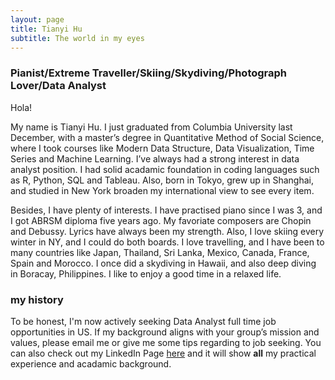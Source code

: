 ```yaml
---
layout: page
title: Tianyi Hu
subtitle: The world in my eyes
---
```


### Pianist/Extreme Traveller/Skiing/Skydiving/Photograph Lover/Data Analyst

Hola!

My name is Tianyi Hu. I just graduated from Columbia University last December, with a master’s degree in Quantitative Method of Social Science, where I took courses like Modern Data Structure, Data Visualization, Time Series and Machine Learning. I’ve always had a strong interest in data analyst position. I had solid acadamic foundation in coding languages such as R, Python, SQL and Tableau. Also, born in Tokyo, grew up in Shanghai, and studied in New York broaden my international view to see every item.

Besides, I have plenty of interests. I have practised piano since I was 3, and I got ABRSM diploma five years ago. My favoriate composers are Chopin and Debussy. Lyrics have always been my strength. Also, I love skiing every winter in NY, and I could do both boards. I love travelling, and I have been to many countries like Japan, Thailand, Sri Lanka, Mexico, Canada,  France, Spain and Morocco. I once did a skydiving in Hawaii, and also deep diving in Boracay, Philippines. I like to enjoy a good time in a relaxed life.

### my history

To be honest, I'm now actively seeking Data Analyst full time job opportunities in US. If my background aligns with your group’s mission and values, please email me or give me some tips regarding to job seeking. You can also check out my LinkedIn Page [here](https://www.linkedin.com/in/tianyihu777/) and it will show **all** my practical experience and acadamic background.

